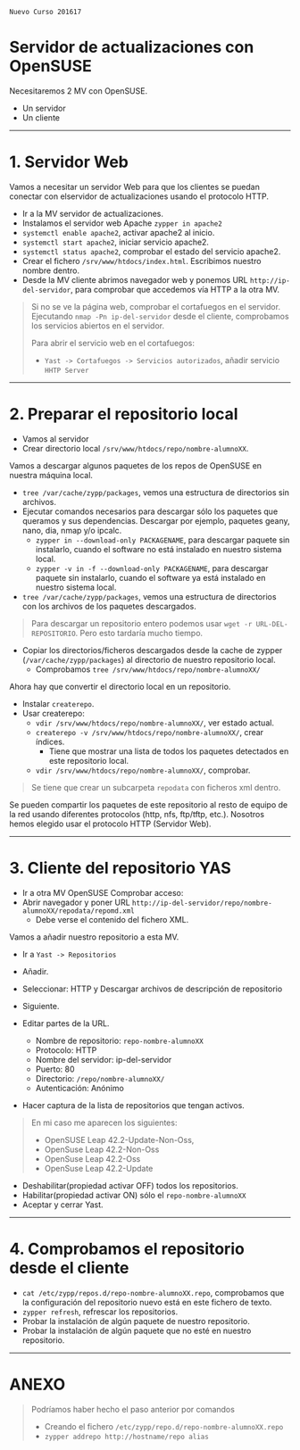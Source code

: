 
```
Nuevo Curso 201617
```

# Servidor de actualizaciones con OpenSUSE

Necesitaremos 2 MV con OpenSUSE.
* Un servidor
* Un cliente

---

# 1. Servidor Web

Vamos a necesitar un servidor Web para que los clientes se puedan conectar
con elservidor de actualizaciones usando el protocolo HTTP.

* Ir a la MV servidor de actualizaciones.
* Instalamos el servidor web Apache `zypper in apache2`
* `systemctl enable apache2`, activar apache2 al inicio.
* `systemctl start apache2`, iniciar servicio apache2.
* `systemctl status apache2`, comprobar el estado del servicio apache2.
* Crear el fichero `/srv/www/htdocs/index.html`. Escribimos nuestro nombre dentro.
* Desde la MV cliente abrimos navegador web y ponemos URL `http://ip-del-servidor`,
para comprobar que accedemos vía HTTP a la otra MV.

> Si no se ve la página web, comprobar el cortafuegos en el servidor.
> Ejecutando `nmap -Pn ip-del-servidor` desde el cliente, comprobamos los servicios
abiertos en el servidor.
>
> Para abrir el servicio web en el cortafuegos:
> * `Yast -> Cortafuegos -> Servicios autorizados`, añadir servicio `HHTP Server`

---

# 2. Preparar el repositorio local

* Vamos al servidor
* Crear directorio local `/srv/www/htdocs/repo/nombre-alumnoXX`.

Vamos a descargar algunos paquetes de los repos de OpenSUSE en nuestra máquina local.
* `tree /var/cache/zypp/packages`, vemos una estructura de directorios sin archivos.
* Ejecutar comandos necesarios para descargar sólo los paquetes que queramos y sus dependencias.
Descargar por ejemplo, paquetes geany, nano, dia, nmap y/o ipcalc.
    * `zypper in --download-only PACKAGENAME`, para descargar paquete sin instalarlo,
    cuando el software no está instalado en nuestro sistema local.
    * `zypper -v in -f --download-only PACKAGENAME`, para descargar paquete sin
    instalarlo, cuando el software ya está instalado en nuestro sistema local.
* `tree /var/cache/zypp/packages`, vemos una estructura de directorios con los
archivos de los paquetes descargados.

> Para descargar un repositorio entero podemos usar `wget -r URL-DEL-REPOSITORIO`.
> Pero esto tardaría mucho tiempo.

* Copiar los directorios/ficheros descargados desde la cache de zypper (`/var/cache/zypp/packages`)
al directorio de nuestro repositorio local.
    * Comprobamos `tree /srv/www/htdocs/repo/nombre-alumnoXX/`

Ahora hay que convertir el directorio local en un repositorio.
* Instalar `createrepo`.
* Usar createrepo:
    * `vdir /srv/www/htdocs/repo/nombre-alumnoXX/`, ver estado actual.
    * `createrepo -v /srv/www/htdocs/repo/nombre-alumnoXX/`, crear índices.
        * Tiene que mostrar una lista de todos los paquetes detectados en este repositorio local.
    * `vdir /srv/www/htdocs/repo/nombre-alumnoXX/`, comprobar.

> Se tiene que crear un subcarpeta `repodata` con ficheros xml dentro.

Se pueden compartir los paquetes de este repositorio al resto de equipo de la red
usando diferentes protocolos (http, nfs, ftp/tftp, etc.). Nosotros hemos elegido usar
el protocolo HTTP (Servidor Web).

---

# 3. Cliente del repositorio YAS

* Ir a otra MV OpenSUSE
Comprobar acceso:
* Abrir navegador y poner URL `http://ip-del-servidor/repo/nombre-alumnoXX/repodata/repomd.xml`
    * Debe verse el contenido del fichero XML.

Vamos a añadir nuestro repositorio a esta MV.
* Ir a `Yast -> Repositorios`
* Añadir.
* Seleccionar: HTTP y Descargar archivos de descripción de repositorio
* Siguiente.
* Editar partes de la URL.
    * Nombre de repositorio: `repo-nombre-alumnoXX`
    * Protocolo: HTTP
    * Nombre del servidor: ip-del-servidor
    * Puerto: 80
    * Directorio: `/repo/nombre-alumnoXX/`
    * Autenticación: Anónimo

* Hacer captura de la lista de repositorios que tengan activos.

> En mi caso me aparecen los siguientes:
>
> * OpenSUSE Leap 42.2-Update-Non-Oss,
> * OpenSuse Leap 42.2-Non-Oss
> * OpenSuse Leap 42.2-Oss
> * OpenSuse Leap 42.2-Update

* Deshabilitar(propiedad activar OFF) todos los repositorios.
* Habilitar(propiedad activar ON) sólo el `repo-nombre-alumnoXX`
* Aceptar y cerrar Yast.

---

# 4. Comprobamos el repositorio desde el cliente

* `cat /etc/zypp/repos.d/repo-nombre-alumnoXX.repo`, comprobamos que la configuración
del repositorio nuevo está en este fichero de texto.
* `zypper refresh`, refrescar los repositorios.
* Probar la instalación de algún paquete de nuestro repositorio.
* Probar la instalación de algún paquete que no esté en nuestro repositorio.

---

# ANEXO

> Podríamos haber hecho el paso anterior por comandos
> * Creando el fichero `/etc/zypp/repo.d/repo-nombre-alumnoXX.repo`
> * `zypper addrepo http://hostname/repo alias`
